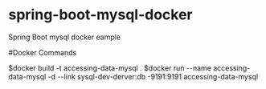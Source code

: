 # spring-boot-mysql-docker
Spring Boot mysql docker eample

#Docker Commands

$docker build -t accessing-data-mysql .
$docker run --name accessing-data-mysql -d --link sysql-dev-derver:db -9191:9191 accessing-data-mysql
